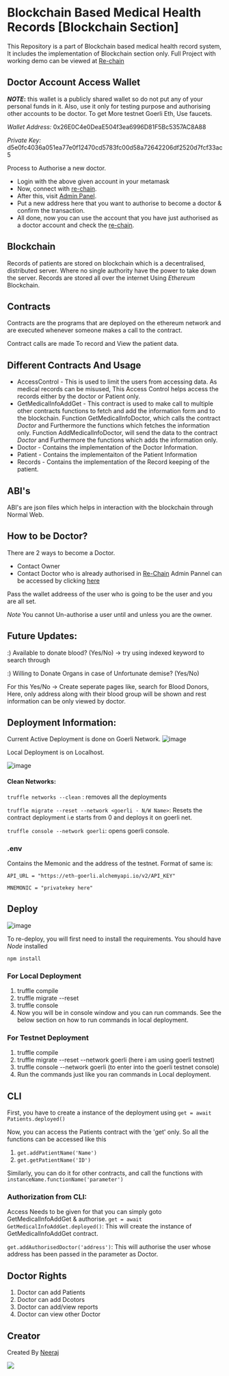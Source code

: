# Blockchain Based Medical Health Records [Blockchain Section]

This Repository is a part of Blockchain based medical health record system, It includes the implementation of Blockchain section only. Full Project with working demo can be viewed at [Re-chain](https://re-chain.vercel.app)

## Doctor Account Access Wallet

**_NOTE_:** this wallet is a publicly shared wallet so do not put any of your personal funds in it. Also, use it only for testing purpose and authorising other accounts to be doctor. To get More testnet Goerli Eth, Use faucets.

*Wallet Address:* 0x26E0C4e0DeaE504f3ea6996D81F5Bc5357AC8A88

*Private Key:* d5e0fc4036a051ea77e0f12470cd5783fc00d58a72642206df2520d7fcf33ac5

Process to Authorise a new doctor.
* Login with the above given account in your metamask
* Now, connect with [re-chain](re-chain.vercel.app).
* After this, visit [Admin Panel](re-chain.vercel.app/AdminPanel). 
* Put a new address here that you want to authorise to become a doctor & confirm the transaction.
* All done, now you can use the account that you have just authorised as a doctor account and check the [re-chain](re-chain.vercel.app).

## Blockchain

Records of patients are stored on blockchain which is a decentralised, distributed server. Where no single authority have the power to take down the server. Records are stored all over the internet Using *Ethereum* Blockchain.

## Contracts

Contracts are the programs that are deployed on the ethereum network and are executed whenever someone makes a call to the contract.

Contract calls are made To record and View the patient data.

## Different Contracts And Usage

* AccessControl - This is used to limit the users from accessing data. As medical records can be misused, This Access Control helps access the records either by the doctor or Patient only.
* GetMedicalInfoAddGet - This contract is used to make call to multiple other contracts functions to fetch and add the information form and to the blockchain. Function GetMedicalInfoDoctor, which calls the contract *Doctor* and Furthermore the functions which fetches the information only. Function AddMedicalInfoDoctor, will send the data to the contract *Doctor* and Furthermore the functions which adds the information only.
* Doctor - Contains the implementation of the Doctor Information.
* Patient - Contains the implementaiton of the Patient Information
* Records -  Contains the implementation of the Record keeping of the patient.

## ABI's

ABI's are json files which helps in interaction with the blockchain through Normal Web. 

## How to be Doctor?
There are 2 ways to become a Doctor.
* Contact Owner
* Contact Doctor who is already authorised in [Re-Chain](https://re-chain.vercel.app)
Admin Pannel can be accessed by clicking [here](https://re-chain.vercel.app/AdminPanel)

Pass the wallet addreess of the user who is going to be the user and you are all set. 

_Note_ You cannot Un-authorise a user until and unless you are the owner.


## Future Updates:
:) Available to donate blood? (Yes/No) -> try using indexed keyword to search through 

:) Willing to Donate Organs in case of Unfortunate demise? (Yes/No) 

For this Yes/No -> Create seperate pages like, search for Blood Donors, Here, only address along with their blood group will be shown and rest information can be only viewed by doctor.


## Deployment Information:

Current Active Deployment is done on Goerli Network. 
![image](https://user-images.githubusercontent.com/72505269/191512347-b93f5879-7047-4f39-87f1-4fbc754b15c5.png)


Local Deployment is on Localhost.

![image](https://user-images.githubusercontent.com/72505269/191512294-8c6c3db7-0956-4614-ab5b-9bc3ac600b04.png)



#### Clean Networks:

```truffle networks --clean``` : removes all the deployments

```truffle migrate --reset --network <goerli - N/W Name>```: Resets the contract deployment i.e starts from 0 and deploys it on goerli net.

```truffle console --network goerli```: opens goerli console.


### .env

Contains the Memonic and the address of the testnet. Format of same is:

```
API_URL = "https://eth-goerli.alchemyapi.io/v2/API_KEY"

MNEMONIC = "privatekey here"
```

## Deploy

![image](https://user-images.githubusercontent.com/72505269/191513057-efcaf329-5507-4109-b6ec-eab09e560df8.png)


To re-deploy, you will first need to install the requirements.
You should have *Node* installed

`npm install`

### For Local Deployment

1. truffle compile
2. truffle migrate --reset 
3. truffle console
4. Now you will be in console window and you can run commands. See the below section on how to run commands in local deployment.

### For Testnet Deployment

1. truffle compile
2. truffle migrate --reset  --network goerli (here i am using goerli testnet)
3. truffle console --network goerli (to enter into the goerli testnet console)
4. Run the commands just like you ran commands in Local deployment.


## CLI

First, you have to create a instance of the deployment using `get = await Patients.deployed()`

Now, you can access the Patients contract with the 'get' only. So all the functions can be accessed like this

1. `get.addPatientName('Name')`
2. `get.getPatientName('ID')`

Similarly, you can do it for other contracts, and call the functions with `instanceName.functionName('parameter')`

### Authorization from CLI:

Access Needs to be given for that you can simply goto GetMedicalInfoAddGet & authorise.
```get = await GetMedicalInfoAddGet.deployed()```: This will create the instance of GetMedicalInfoAddGet contract.

```get.addAuthorisedDoctor('address')```: This will authorise the user whose address has been passed in the parameter as Doctor.


## Doctor Rights
1. Doctor can add Patients
2. Doctor can add Dcotors
3. Doctor can add/view reports
4. Doctor can view other Doctor

## Creator

Created By [Neeraj](https://github.com/Via5K)

<a href="https://github.com/Via5k/Blockchain-Based-Medical-Health-Records/graphs/contributors">
  <img src="https://contrib.rocks/image?repo=Via5k/Blockchain-Based-Medical-Health-Records" />
</a>
